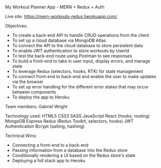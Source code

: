 My Workout Planner App - MERN + Redux + Auth

Live site:
https://mern-workouts-redux.herokuapp.com/

Objectives:
- To create a back-end API to handle CRUD operations from the client
- To set up a cloud database via MongoDB Atlas
- To connect the API to the cloud database to store persistent data
- To enable JWT authentication to store workouts by UserId
- To test the back-end route using Postman to see responses
- To build a front-end to take in user input, display errors, and manage state
- To leverage Redux (selectors, hooks, RTK) for state management
- To connect front-end to back-end and enable the user to make updates via the browser
- To set up error handling for the different error states that may occur between components
- To deploy the app to Heroku

Team members:
Gabriel Wright

Technology used:
HTML5
CSS3
SASS
JavaScript
React (hooks, routing)
MongoDB
Express
Redux (Redux Toolkit, selectors, hooks)
JWT Authentication
Bcrypt (salting, hashing)

Technical Wins:
- Connecting a front-end to a back-end
- Passing information from a database into the Redux store
- Conditionally rendering a UI based on the Redux store's state
- Deploying a full stack app to Heroku
